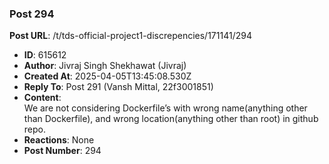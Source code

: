 ### Post 294
**Post URL**: /t/tds-official-project1-discrepencies/171141/294
- **ID**: 615612
- **Author**: Jivraj Singh Shekhawat (Jivraj)
- **Created At**: 2025-04-05T13:45:08.530Z
- **Reply To**: Post 291 (Vansh Mittal, 22f3001851)
- **Content**:  
  We are not considering Dockerfile’s with wrong name(anything other than Dockerfile), and wrong location(anything other than root) in github repo.
- **Reactions**: None
- **Post Number**: 294

